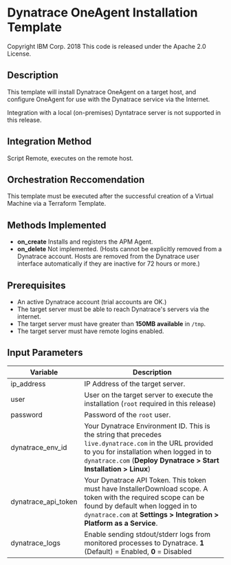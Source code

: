 # Dynatrace OneAgent Installation Template
Copyright IBM Corp. 2018
This code is released under the Apache 2.0 License.

## Description

This template will install Dynatrace OneAgent on a target host, and configure OneAgent for use with the Dynatrace service via the Internet.

Integration with a local (on-premises) Dyntatrace server is not supported in this release.

## Integration Method

Script Remote, executes on the remote host.

## Orchestration Reccomendation

This template must be executed after the successful creation of a Virtual Machine via a Terraform Template.

## Methods Implemented

- **on\_create** Installs and registers the APM Agent.
- **on\_delete** Not implemented. (Hosts cannot be explicitly removed from a Dynatrace account. Hosts are removed from the Dynatrace user interface automatically if they are inactive for 72 hours or more.)

## Prerequisites

- An active Dynatrace account (trial accounts are OK.)
- The target server must be able to reach Dynatrace's servers via the internet.
- The target server must have greater than **150MB available** in `/tmp`.
- The target server must have remote logins enabled.

## Input Parameters
|Variable|Description|
|--- |--- |
|ip\_address|IP Address of the target server.|
|user|User on the target server to execute the installation (`root` required in this release)|
|password|Password of the `root` user.|
|dynatrace\_env\_id|Your Dynatrace Environment ID. This is the string that precedes `live.dynatrace.com` in the URL provided to you for installation when logged in to `dynatrace.com` (**Deploy Dynatrace > Start Installation > Linux**)|
|dynatrace\_api\_token|Your Dynatrace API Token. This token must have InstallerDownload scope. A token with the required scope can be found by default when logged in to `dynatrace.com` at **Settings > Integration > Platform as a Service**.|
|dynatrace\_logs|Enable sending stdout/stderr logs from monitored processes to Dynatrace. **1** (Default) = Enabled, **0** = Disabled|

